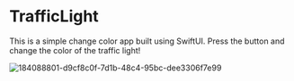 # TrafficLight 

This is a simple change color app built using SwiftUI. Press the button and change the color of the traffic light!

![184088801-d9cf8c0f-7d1b-48c4-95bc-dee3306f7e99](https://user-images.githubusercontent.com/107951213/212494612-d8b987b6-ef57-49f4-b376-03114e5f604e.gif)
